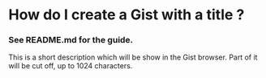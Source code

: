 # How do I create a Gist with a title ?
### See README.md for the guide.
This is a short description which will be show in the Gist browser. Part of it will be cut off, up to 1024 characters.